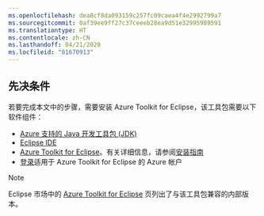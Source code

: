 ```yaml
---
ms.openlocfilehash: dea8cf8da093159c257fc09caea4f4e2992799a7
ms.sourcegitcommit: 0af39ee9ff27c37ceeeb28ea9d51e32995989591
ms.translationtype: HT
ms.contentlocale: zh-CN
ms.lasthandoff: 04/21/2020
ms.locfileid: "81670913"
---
```

## <a name="prerequisites"></a>先决条件

若要完成本文中的步骤，需要安装 Azure Toolkit for Eclipse，该工具包需要以下软件组件：

* [Azure 支持的 Java 开发工具包 (JDK)](https://aka.ms/azure-jdks)
* [Eclipse IDE](http://www.eclipse.org/downloads/)
* [Azure Toolkit for Eclipse](https://marketplace.eclipse.org/content/azure-toolkit-eclipse)。有关详细信息，请参阅[安装指南](../installation.md)
* [登录](../sign-in-instructions.md)适用于 Azure Toolkit for Eclipse 的 Azure 帐户

> [!NOTE]
> Eclipse 市场中的 [Azure Toolkit for Eclipse](http://marketplace.eclipse.org/content/azure-toolkit-eclipse) 页列出了与该工具包兼容的内部版本。

<!--
> [!IMPORTANT]
> If you are using the Azure Toolkit for Eclipse on Windows, the toolkit requires installing the Azure SDK 2.9.6 or later in order to use the Azure emulator. You have two options for installing the Azure SDK:
>
> * You can download and install the Azure SDK by using the [Web Platform Installer (WebPI)](https://go.microsoft.com/fwlink/?LinkID=252838).
> * If you do not have the Azure SDK installed when you create your first Azure deployment project, you will be prompted to automatically download install the requisite version of the Azure SDK.
>
> Note that the Azure SDK is required on Windows only.
-->
